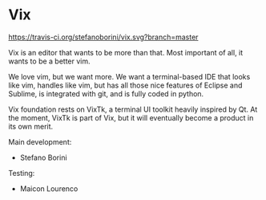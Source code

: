 # Vix
https://travis-ci.org/stefanoborini/vix.svg?branch=master

Vix is an editor that wants to be more than that. Most important of all, 
it wants to be a better vim.

We love vim, but we want more. We want a terminal-based IDE that looks like vim,
handles like vim, but has all those nice features of Eclipse and Sublime, is
integrated with git, and is fully coded in python. 

Vix foundation rests on VixTk, a terminal UI toolkit heavily inspired by Qt.
At the moment, VixTk is part of Vix, but it will eventually become a product 
in its own merit.

Main development:
- Stefano Borini

Testing:
- Maicon Lourenco

